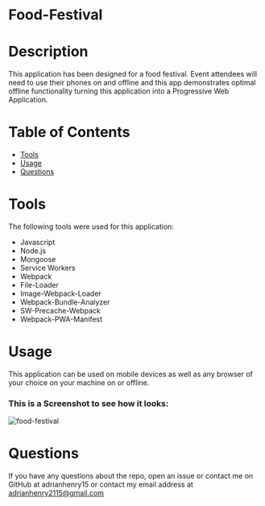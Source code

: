 # Food-Festival
# Description
This application has been designed for a food festival. Event attendees will need to use their phones on and offline and this app demonstrates optimal offline functionality turning this application into a Progressive Web Application.
 # Table of Contents
* [Tools](#tools)
* [Usage](#usage)
* [Questions](#questions)
# Tools
The following tools were used for this application:

- Javascript
- Node.js 
- Mongoose
- Service Workers
- Webpack
- File-Loader
- Image-Webpack-Loader
- Webpack-Bundle-Analyzer
- SW-Precache-Webpack
- Webpack-PWA-Manifest

# Usage

This application can be used on mobile devices as well as any browser of your choice on your machine on or offline.

### This is a Screenshot to see how it looks:

![food-festival](https://user-images.githubusercontent.com/95331448/164945293-27c422d6-c9f0-41e3-a4ca-3346b20c599d.png)

# Questions
If you have any questions about the repo, open an issue or contact me on GitHub at adrianhenry15 or contact my email
address at adrianhenry2115@gmail.com
